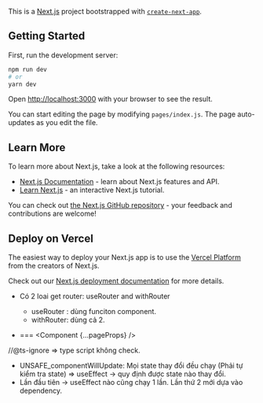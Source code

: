This is a [Next.js](https://nextjs.org/) project bootstrapped with [`create-next-app`](https://github.com/vercel/next.js/tree/canary/packages/create-next-app).

## Getting Started

First, run the development server:

```bash
npm run dev
# or
yarn dev
```

Open [http://localhost:3000](http://localhost:3000) with your browser to see the result.

You can start editing the page by modifying `pages/index.js`. The page auto-updates as you edit the file.

## Learn More

To learn more about Next.js, take a look at the following resources:

- [Next.js Documentation](https://nextjs.org/docs) - learn about Next.js features and API.
- [Learn Next.js](https://nextjs.org/learn) - an interactive Next.js tutorial.

You can check out [the Next.js GitHub repository](https://github.com/vercel/next.js/) - your feedback and contributions are welcome!

## Deploy on Vercel

The easiest way to deploy your Next.js app is to use the [Vercel Platform](https://vercel.com/import?utm_medium=default-template&filter=next.js&utm_source=create-next-app&utm_campaign=create-next-app-readme) from the creators of Next.js.

Check out our [Next.js deployment documentation](https://nextjs.org/docs/deployment) for more details.

- Có 2 loai get router: useRouter and withRouter

  - useRouter : dùng funciton component.
  - withRouter: dùng cả 2.

- <Component users={pageProps.user} posts={pageProps.posts} /> === <Component {...pageProps} />

//@ts-ignore => type script không check.

- UNSAFE_componentWillUpdate: Mọi state thay đổi đều chạy (Phải tự kiểm tra state) => useEffect -> quy định được state nào thay đổi.
- Lần đầu tiên -> useEffect nào cũng chạy 1 lần. Lần thứ 2 mới dựa vào dependency.
